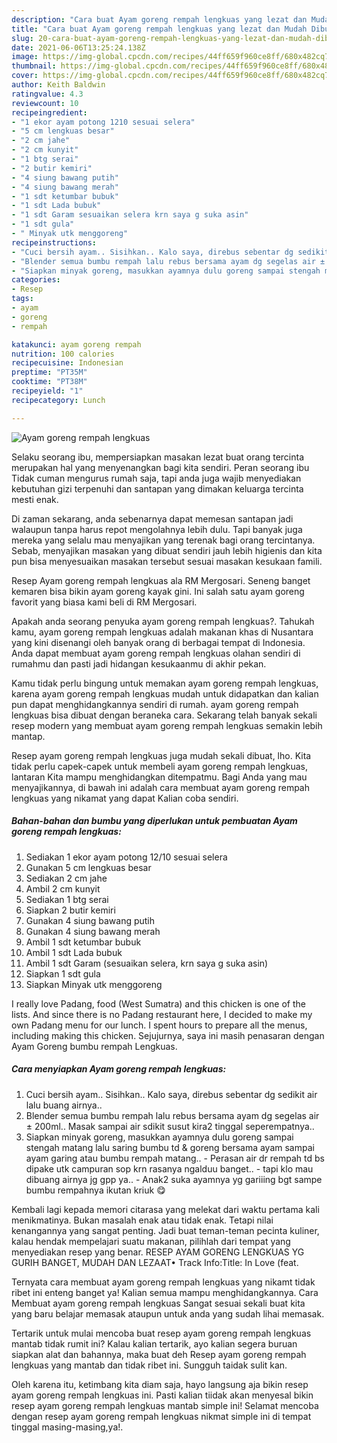```yaml
---
description: "Cara buat Ayam goreng rempah lengkuas yang lezat dan Mudah Dibuat"
title: "Cara buat Ayam goreng rempah lengkuas yang lezat dan Mudah Dibuat"
slug: 20-cara-buat-ayam-goreng-rempah-lengkuas-yang-lezat-dan-mudah-dibuat
date: 2021-06-06T13:25:24.138Z
image: https://img-global.cpcdn.com/recipes/44ff659f960ce8ff/680x482cq70/ayam-goreng-rempah-lengkuas-foto-resep-utama.jpg
thumbnail: https://img-global.cpcdn.com/recipes/44ff659f960ce8ff/680x482cq70/ayam-goreng-rempah-lengkuas-foto-resep-utama.jpg
cover: https://img-global.cpcdn.com/recipes/44ff659f960ce8ff/680x482cq70/ayam-goreng-rempah-lengkuas-foto-resep-utama.jpg
author: Keith Baldwin
ratingvalue: 4.3
reviewcount: 10
recipeingredient:
- "1 ekor ayam potong 1210 sesuai selera"
- "5 cm lengkuas besar"
- "2 cm jahe"
- "2 cm kunyit"
- "1 btg serai"
- "2 butir kemiri"
- "4 siung bawang putih"
- "4 siung bawang merah"
- "1 sdt ketumbar bubuk"
- "1 sdt Lada bubuk"
- "1 sdt Garam sesuaikan selera krn saya g suka asin"
- "1 sdt gula"
- " Minyak utk menggoreng"
recipeinstructions:
- "Cuci bersih ayam.. Sisihkan.. Kalo saya, direbus sebentar dg sedikit air lalu buang airnya.."
- "Blender semua bumbu rempah lalu rebus bersama ayam dg segelas air ± 200ml.. Masak sampai air sdikit susut kira2 tinggal seperempatnya.."
- "Siapkan minyak goreng, masukkan ayamnya dulu goreng sampai stengah matang lalu saring bumbu td &amp; goreng bersama ayam sampai ayam garing atau bumbu rempah matang.. Perasan air dr rempah td bs dipake utk campuran sop krn rasanya ngalduu banget.. tapi klo mau dibuang airnya jg gpp ya..  Anak2 suka ayamnya yg gariiing bgt sampe bumbu rempahnya ikutan kriuk 😋"
categories:
- Resep
tags:
- ayam
- goreng
- rempah

katakunci: ayam goreng rempah 
nutrition: 100 calories
recipecuisine: Indonesian
preptime: "PT35M"
cooktime: "PT38M"
recipeyield: "1"
recipecategory: Lunch

---
```



![Ayam goreng rempah lengkuas](https://img-global.cpcdn.com/recipes/44ff659f960ce8ff/680x482cq70/ayam-goreng-rempah-lengkuas-foto-resep-utama.jpg)

Selaku seorang ibu, mempersiapkan masakan lezat buat orang tercinta merupakan hal yang menyenangkan bagi kita sendiri. Peran seorang ibu Tidak cuman mengurus rumah saja, tapi anda juga wajib menyediakan kebutuhan gizi terpenuhi dan santapan yang dimakan keluarga tercinta mesti enak.

Di zaman  sekarang, anda sebenarnya dapat memesan santapan jadi walaupun tanpa harus repot mengolahnya lebih dulu. Tapi banyak juga mereka yang selalu mau menyajikan yang terenak bagi orang tercintanya. Sebab, menyajikan masakan yang dibuat sendiri jauh lebih higienis dan kita pun bisa menyesuaikan masakan tersebut sesuai masakan kesukaan famili. 

Resep Ayam goreng rempah lengkuas ala RM Mergosari. Seneng banget kemaren bisa bikin ayam goreng kayak gini. Ini salah satu ayam goreng favorit yang biasa kami beli di RM Mergosari.

Apakah anda seorang penyuka ayam goreng rempah lengkuas?. Tahukah kamu, ayam goreng rempah lengkuas adalah makanan khas di Nusantara yang kini disenangi oleh banyak orang di berbagai tempat di Indonesia. Anda dapat membuat ayam goreng rempah lengkuas olahan sendiri di rumahmu dan pasti jadi hidangan kesukaanmu di akhir pekan.

Kamu tidak perlu bingung untuk memakan ayam goreng rempah lengkuas, karena ayam goreng rempah lengkuas mudah untuk didapatkan dan kalian pun dapat menghidangkannya sendiri di rumah. ayam goreng rempah lengkuas bisa dibuat dengan beraneka cara. Sekarang telah banyak sekali resep modern yang membuat ayam goreng rempah lengkuas semakin lebih mantap.

Resep ayam goreng rempah lengkuas juga mudah sekali dibuat, lho. Kita tidak perlu capek-capek untuk membeli ayam goreng rempah lengkuas, lantaran Kita mampu menghidangkan ditempatmu. Bagi Anda yang mau menyajikannya, di bawah ini adalah cara membuat ayam goreng rempah lengkuas yang nikamat yang dapat Kalian coba sendiri.

<!--inarticleads1-->

##### Bahan-bahan dan bumbu yang diperlukan untuk pembuatan Ayam goreng rempah lengkuas:

1. Sediakan 1 ekor ayam potong 12/10 sesuai selera
1. Gunakan 5 cm lengkuas besar
1. Sediakan 2 cm jahe
1. Ambil 2 cm kunyit
1. Sediakan 1 btg serai
1. Siapkan 2 butir kemiri
1. Gunakan 4 siung bawang putih
1. Gunakan 4 siung bawang merah
1. Ambil 1 sdt ketumbar bubuk
1. Ambil 1 sdt Lada bubuk
1. Ambil 1 sdt Garam (sesuaikan selera, krn saya g suka asin)
1. Siapkan 1 sdt gula
1. Siapkan  Minyak utk menggoreng


I really love Padang, food (West Sumatra) and this chicken is one of the lists. And since there is no Padang restaurant here, I decided to make my own Padang menu for our lunch. I spent hours to prepare all the menus, including making this chicken. Sejujurnya, saya ini masih penasaran dengan Ayam Goreng bumbu rempah Lengkuas. 

<!--inarticleads2-->

##### Cara menyiapkan Ayam goreng rempah lengkuas:

1. Cuci bersih ayam.. Sisihkan.. Kalo saya, direbus sebentar dg sedikit air lalu buang airnya..
1. Blender semua bumbu rempah lalu rebus bersama ayam dg segelas air ± 200ml.. Masak sampai air sdikit susut kira2 tinggal seperempatnya..
1. Siapkan minyak goreng, masukkan ayamnya dulu goreng sampai stengah matang lalu saring bumbu td &amp; goreng bersama ayam sampai ayam garing atau bumbu rempah matang.. - Perasan air dr rempah td bs dipake utk campuran sop krn rasanya ngalduu banget.. - tapi klo mau dibuang airnya jg gpp ya..  - Anak2 suka ayamnya yg gariiing bgt sampe bumbu rempahnya ikutan kriuk 😋


Kembali lagi kepada memori citarasa yang melekat dari waktu pertama kali menikmatinya. Bukan masalah enak atau tidak enak. Tetapi nilai kenangannya yang sangat penting. Jadi buat teman-teman pecinta kuliner, kalau hendak mempelajari suatu makanan, pilihlah dari tempat yang menyediakan resep yang benar. RESEP AYAM GORENG LENGKUAS YG GURIH BANGET, MUDAH DAN LEZAAT• Track Info:Title: In Love (feat. 

Ternyata cara membuat ayam goreng rempah lengkuas yang nikamt tidak ribet ini enteng banget ya! Kalian semua mampu menghidangkannya. Cara Membuat ayam goreng rempah lengkuas Sangat sesuai sekali buat kita yang baru belajar memasak ataupun untuk anda yang sudah lihai memasak.

Tertarik untuk mulai mencoba buat resep ayam goreng rempah lengkuas mantab tidak rumit ini? Kalau kalian tertarik, ayo kalian segera buruan siapkan alat dan bahannya, maka buat deh Resep ayam goreng rempah lengkuas yang mantab dan tidak ribet ini. Sungguh taidak sulit kan. 

Oleh karena itu, ketimbang kita diam saja, hayo langsung aja bikin resep ayam goreng rempah lengkuas ini. Pasti kalian tiidak akan menyesal bikin resep ayam goreng rempah lengkuas mantab simple ini! Selamat mencoba dengan resep ayam goreng rempah lengkuas nikmat simple ini di tempat tinggal masing-masing,ya!.

